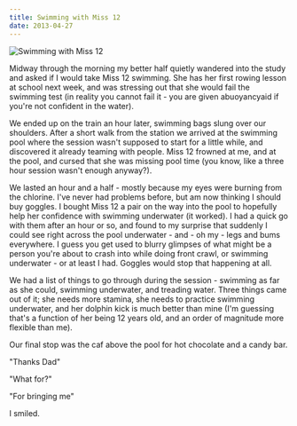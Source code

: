 ```yaml
---
title: Swimming with Miss 12
date: 2013-04-27
---
```


![Swimming with Miss 12](https://source.unsplash.com/ZYYS1kapOm8/1600x900)

Midway through the morning my better half quietly wandered into the study and asked if I would take Miss 12 swimming. She has her first rowing lesson at school next week, and was stressing out that she would fail the swimming test (in reality you cannot fail it - you are given abuoyancyaid if you're not confident in the water).

We ended up on the train an hour later, swimming bags slung over our shoulders. After a short walk from the station we arrived at the swimming pool where the session wasn't supposed to start for a little while, and discovered it already teaming with people. Miss 12 frowned at me, and at the pool, and cursed that she was missing pool time (you know, like a three hour session wasn't enough anyway?).

We lasted an hour and a half - mostly because my eyes were burning from the chlorine. I've never had problems before, but am now thinking I should buy goggles. I bought Miss 12 a pair on the way into the pool to hopefully help her confidence with swimming underwater (it worked). I had a quick go with them after an hour or so, and found to my surprise that suddenly I could see right across the pool underwater - and - oh my - legs and bums everywhere. I guess you get used to blurry glimpses of what might be a person you're about to crash into while doing front crawl, or swimming underwater - or at least I had. Goggles would stop that happening at all.

We had a list of things to go through during the session - swimming as far as she could, swimming underwater, and treading water. Three things came out of it; she needs more stamina, she needs to practice swimming underwater, and her dolphin kick is much better than mine (I'm guessing that's a function of her being 12 years old, and an order of magnitude more flexible than me).

Our final stop was the caf above the pool for hot chocolate and a candy bar.

"Thanks Dad"

"What for?"

"For bringing me"

I smiled.